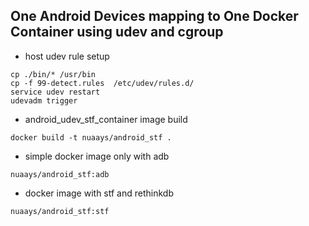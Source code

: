 

## One Android Devices mapping to One Docker Container using udev and cgroup

* host udev rule setup

```
cp ./bin/* /usr/bin
cp -f 99-detect.rules  /etc/udev/rules.d/
service udev restart
udevadm trigger
```

* android_udev_stf_container image build

```
docker build -t nuaays/android_stf .
```

* simple docker image only with adb

```
nuaays/android_stf:adb
```

* docker image with stf and rethinkdb

```
nuaays/android_stf:stf
```
